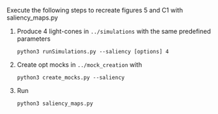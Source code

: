 Execute the following steps to recreate figures 5 and C1 with saliency_maps.py

1. Produce 4 light-cones in `../simulations` with the same predefined parameters
    ```
    python3 runSimulations.py --saliency [options] 4
    ```
2. Create opt mocks in `../mock_creation` with
    ```
    python3 create_mocks.py --saliency
    ```
3. Run 
    ```
    python3 saliency_maps.py
    ```

